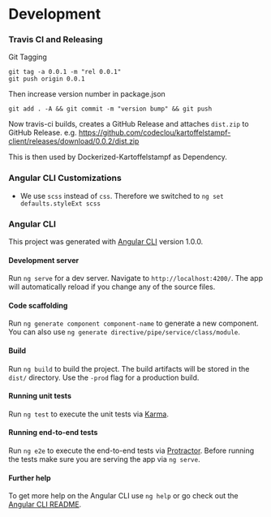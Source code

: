 # Development

### Travis CI and Releasing

Git Tagging

```
git tag -a 0.0.1 -m "rel 0.0.1"
git push origin 0.0.1
```

Then increase version number in package.json

```
git add . -A && git commit -m "version bump" && git push
```

Now travis-ci builds, creates a GitHub Release and attaches `dist.zip` to GitHub Release.
e.g. https://github.com/codeclou/kartoffelstampf-client/releases/download/0.0.2/dist.zip

This is then used by Dockerized-Kartoffelstampf as Dependency.


### Angular CLI Customizations

 * We use `scss` instead of `css`. Therefore we switched to `ng set defaults.styleExt scss`


### Angular CLI

This project was generated with [Angular CLI](https://github.com/angular/angular-cli) version 1.0.0.

#### Development server

Run `ng serve` for a dev server. Navigate to `http://localhost:4200/`. The app will automatically reload if you change any of the source files.

#### Code scaffolding

Run `ng generate component component-name` to generate a new component. You can also use `ng generate directive/pipe/service/class/module`.

#### Build

Run `ng build` to build the project. The build artifacts will be stored in the `dist/` directory. Use the `-prod` flag for a production build.

#### Running unit tests

Run `ng test` to execute the unit tests via [Karma](https://karma-runner.github.io).

#### Running end-to-end tests

Run `ng e2e` to execute the end-to-end tests via [Protractor](http://www.protractortest.org/).
Before running the tests make sure you are serving the app via `ng serve`.

#### Further help

To get more help on the Angular CLI use `ng help` or go check out the [Angular CLI README](https://github.com/angular/angular-cli/blob/master/README.md).
